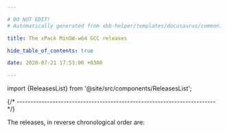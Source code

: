 ```yaml
---

# DO NOT EDIT!
# Automatically generated from xbb-helper/templates/docusaurus/common.

title: The xPack MinGW-w64 GCC releases

hide_table_of_contents: true

date: 2020-07-21 17:53:00 +0300

---
```


import {ReleasesList} from '@site/src/components/ReleasesList';

{/* ------------------------------------------------------------------------ */}

The releases, in reverse chronological order are:

<ReleasesList />
